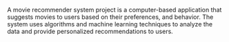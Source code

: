 A movie recommender system project is a computer-based application that suggests movies to users based on their preferences, and behavior. The system uses algorithms and machine learning techniques to analyze the data and provide personalized recommendations to users.
